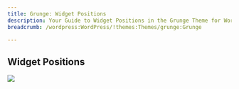 ```yaml
---
title: Grunge: Widget Positions
description: Your Guide to Widget Positions in the Grunge Theme for WordPress
breadcrumb: /wordpress:WordPress/!themes:Themes/grunge:Grunge

---
```


Widget Positions
-----

![][positions]

[positions]: assets/positions.jpg